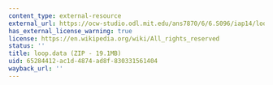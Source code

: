 ```yaml
---
content_type: external-resource
external_url: https://ocw-studio.odl.mit.edu/ans7870/6/6.S096/iap14/loop.data.zip
has_external_license_warning: true
license: https://en.wikipedia.org/wiki/All_rights_reserved
status: ''
title: loop.data (ZIP - 19.1MB)
uid: 65284412-ac1d-4874-ad8f-830331561404
wayback_url: ''
---
```

